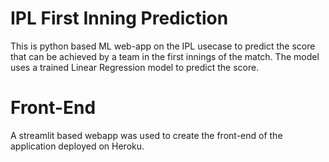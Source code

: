 # IPL First Inning Prediction

This is python based ML web-app on the IPL usecase to predict the score that can be achieved by a team in the first innings of the match. The model uses a trained Linear Regression model to predict the score.

# Front-End
A streamlit based webapp was used to create the front-end of the application deployed on Heroku.

